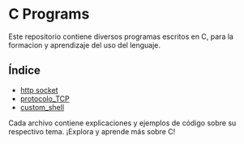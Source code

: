 # C Programs

Este repositorio contiene diversos programas escritos en C, para la formacion y aprendizaje del uso del lenguaje.

## Índice

- [http socket](http_socket/README.md)
- [protocolo_TCP](protocolo_TCP)
- [custom_shell](custosm_shell/README.md)

Cada archivo contiene explicaciones y ejemplos de código sobre su respectivo tema. ¡Explora y aprende más sobre C!

